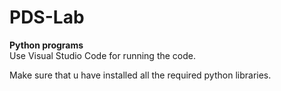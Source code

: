 # PDS-Lab
**Python programs**
<br>
Use Visual Studio Code for running the code.

Make sure that u have installed all the required python libraries.
